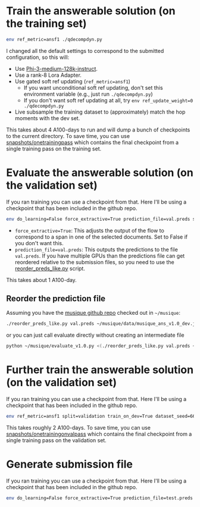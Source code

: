 # Train the answerable solution (on the training set)

```bash
env ref_metric=ansf1 ./qdecompdyn.py
```

I changed all the default settings to correspond to the submitted configuration, so this will:
* Use [Phi-3-medium-128k-instruct](https://huggingface.co/microsoft/Phi-3-medium-128k-instruct).
* Use a rank-8 Lora Adapter.
* Use gated soft ref updating (`ref_metric=ansf1`)
   * If you want unconditional soft ref updating, don't set this environment variable (e.g., just run `./qdecompdyn.py`)
   * If you don't want soft ref updating at all, try `env ref_update_weight=0 ./qdecompdyn.py`
* Live subsample the training dataset to (approximately) match the hop moments with the dev set.

This takes about 4 A100-days to run and will dump a bunch of checkpoints to the current directory.  To save time, you can use [snapshots/onetrainingpass](snapshots/onetrainingpass) which contains the final checkpoint from a single training pass on the training set.

# Evaluate the answerable solution (on the validation set)

If you ran training you can use a checkpoint from that.  Here I'll be using a checkpoint that has been included in the github repo.

```bash
env do_learning=False force_extractive=True prediction_file=val.preds split=validation final_model_id=snapshots/onetrainingpass/save_musique_qdecompdyn_final_final ./qdecompdyn.py
```

* `force_extractive=True`: This adjusts the output of the flow to correspond to a span in one of the selected documents.  Set to False if you don't want this.
* `prediction_file=val.preds`: This outputs the predictions to the file `val.preds`.  If you have multiple GPUs than the predictions file can get reordered relative to the submission files, so you need to use the [reorder_preds_like.py](reorder_preds_like.py) script.

This takes about 1 A100-day.

## Reorder the prediction file

Assuming you have the [musique github repo](https://github.com/stonybrooknlp/musique) checked out in `~/musique`:
```bash
./reorder_preds_like.py val.preds ~/musique/data/musique_ans_v1.0_dev.jsonl > val.inorder.preds
```
or you can just call evaluate directly without creating an intermediate file
```bash
python ~/musique/evaluate_v1.0.py <(./reorder_preds_like.py val.preds ~/musique/data/musique_ans_v1.0_dev.jsonl) ~/musique/data/musique_ans_v1.0_dev.jsonl
```

# Further train the answerable solution (on the validation set)

If you ran training you can use a checkpoint from that.  Here I'll be using a checkpoint that has been included in the github repo.
```bash
env ref_metric=ansf1 split=validation train_on_dev=True dataset_seed=666 final_model_id=snapshots/onetrainingpass/save_musique_qdecompdyn_final_final ./qdecompdyn.py
```
This takes roughly 2 A100-days.  To save time, you can use [snapshots/onetrainingonvalpass](snapshots/onetrainingonvalpass) which contains the final checkpoint from a single training pass on the validation set.

# Generate submission file

If you ran training you can use a checkpoint from that. Here I'll be using a checkpoint that has been included in the github repo.
```bash
env do_learning=False force_extractive=True prediction_file=test.preds split=test final_model_id=snapshots/onetrainonvalpass/save_musique_qdecompdyn_final_final ./qdecompdyn.py
```


